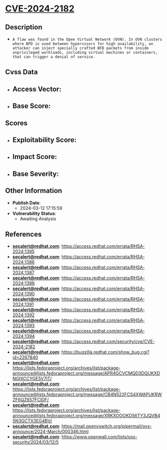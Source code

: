 
# [CVE-2024-2182](https://cve.mitre.org/cgi-bin/cvename.cgi?name=CVE-2024-2182)

## Description

- `A flaw was found in the Open Virtual Network (OVN). In OVN clusters where BFD is used between hypervisors for high availability, an attacker can inject specially crafted BFD packets from inside unprivileged workloads, including virtual machines or containers, that can trigger a denial of service.`

## Cvss Data

- **Access Vector**:
  - 
- **Base Score**:
  - 

## Scores

- **Exploitability Score**:
  - 
- **Impact Score**:
  - 
- **Base Severity**:
  - 

## Other Information

- **Publish Date**:
  - 2024-03-12 17:15:59
- **Vulnerability Status**:
  - Awaiting Analysis

## References

- **secalert@redhat.com**: https://access.redhat.com/errata/RHSA-2024:1385
- **secalert@redhat.com**: https://access.redhat.com/errata/RHSA-2024:1386
- **secalert@redhat.com**: https://access.redhat.com/errata/RHSA-2024:1387
- **secalert@redhat.com**: https://access.redhat.com/errata/RHSA-2024:1388
- **secalert@redhat.com**: https://access.redhat.com/errata/RHSA-2024:1390
- **secalert@redhat.com**: https://access.redhat.com/errata/RHSA-2024:1391
- **secalert@redhat.com**: https://access.redhat.com/errata/RHSA-2024:1392
- **secalert@redhat.com**: https://access.redhat.com/errata/RHSA-2024:1393
- **secalert@redhat.com**: https://access.redhat.com/errata/RHSA-2024:1394
- **secalert@redhat.com**: https://access.redhat.com/security/cve/CVE-2024-2182
- **secalert@redhat.com**: https://bugzilla.redhat.com/show_bug.cgi?id=2267840
- **secalert@redhat.com**: https://lists.fedoraproject.org/archives/list/package-announce@lists.fedoraproject.org/message/APR4GCVCMQD3DQUKXDNGIXCCYGE5V7IT/
- **secalert@redhat.com**: https://lists.fedoraproject.org/archives/list/package-announce@lists.fedoraproject.org/message/CB4N522FCS4XWAPUKRWZF6QZ657FCIDF/
- **secalert@redhat.com**: https://lists.fedoraproject.org/archives/list/package-announce@lists.fedoraproject.org/message/XRKXOOOKD56TY3JQVB45N3GCTX3EG4BV/
- **secalert@redhat.com**: https://mail.openvswitch.org/pipermail/ovs-announce/2024-March/000346.html
- **secalert@redhat.com**: https://www.openwall.com/lists/oss-security/2024/03/12/5
